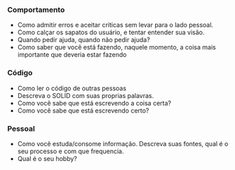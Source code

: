 ### Comportamento
- Como admitir erros e aceitar críticas sem levar para o lado pessoal.
- Como calçar os sapatos do usuário, e tentar entender sua visão.
- Quando pedir ajuda, quando não pedir ajuda?
- Como saber que você está fazendo, naquele momento, a coisa mais importante que deveria estar fazendo

### Código
- Como ler o código de outras pessoas
- Descreva o SOLID com suas proprias palavras.
- Como você sabe que está escrevendo a coisa certa?
- Como você sabe que está escrevendo certo?

### Pessoal
- Como você estuda/consome informação. Descreva suas fontes, qual é o seu processo e com que frequencia.
- Qual é o seu hobby?